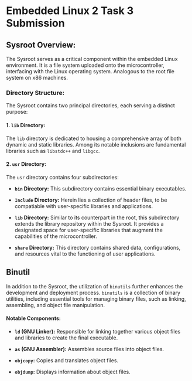 # Embedded Linux 2 Task 3 Submission

## Sysroot Overview:

The Sysroot serves as a critical component within the embedded Linux environment. It is a file system uploaded onto the microcontroller, interfacing with the Linux operating system. Analogous to the root file system on x86 machines.

### Directory Structure:

The Sysroot contains two principal directories, each serving a distinct purpose:

#### 1. `lib` Directory:

The `lib` directory is dedicated to housing a comprehensive array of both dynamic and static libraries. Among its notable inclusions are fundamental libraries such as `libstdc++` and `libgcc`. 

#### 2. `usr` Directory:

The `usr` directory contains four subdirectories:

- **`bin` Directory:** This subdirectory contains essential binary executables.

- **`Include` Directory:** Herein lies a collection of header files, to be compatiable with user-specific libraries and applications.

- **`lib` Directory:** Similar to its counterpart in the root, this subdirectory extends the library repository within the Sysroot. It provides a designated space for user-specific libraries that augment the capabilities of the microcontroller.

- **`share` Directory:** This directory contains shared data, configurations, and resources vital to the functioning of user applications.

## Binutil

In addition to the Sysroot, the utilization of `binutils` further enhances the development and deployment process. `binutils` is a collection of binary utilities, including essential tools for managing binary files, such as linking, assembling, and object file manipulation.

#### Notable Components:

- **`ld` (GNU Linker):** Responsible for linking together various object files and libraries to create the final executable.

- **`as` (GNU Assembler):** Assembles source files into object files.

- **`objcopy`:** Copies and translates object files.

- **`objdump`:** Displays information about object files.

